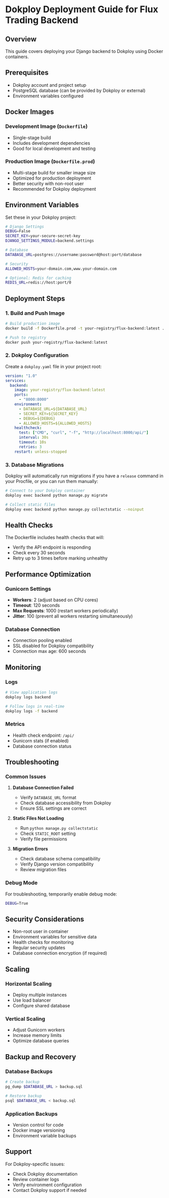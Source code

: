 # Dokploy Deployment Guide for Flux Trading Backend

## Overview

This guide covers deploying your Django backend to Dokploy using Docker containers.

## Prerequisites

- Dokploy account and project setup
- PostgreSQL database (can be provided by Dokploy or external)
- Environment variables configured

## Docker Images

### Development Image (`Dockerfile`)

- Single-stage build
- Includes development dependencies
- Good for local development and testing

### Production Image (`Dockerfile.prod`)

- Multi-stage build for smaller image size
- Optimized for production deployment
- Better security with non-root user
- Recommended for Dokploy deployment

## Environment Variables

Set these in your Dokploy project:

```bash
# Django Settings
DEBUG=False
SECRET_KEY=your-secure-secret-key
DJANGO_SETTINGS_MODULE=backend.settings

# Database
DATABASE_URL=postgres://username:password@host:port/database

# Security
ALLOWED_HOSTS=your-domain.com,www.your-domain.com

# Optional: Redis for caching
REDIS_URL=redis://host:port/0
```

## Deployment Steps

### 1. Build and Push Image

```bash
# Build production image
docker build -f Dockerfile.prod -t your-registry/flux-backend:latest .

# Push to registry
docker push your-registry/flux-backend:latest
```

### 2. Dokploy Configuration

Create a `dokploy.yaml` file in your project root:

```yaml
version: "1.0"
services:
  backend:
    image: your-registry/flux-backend:latest
    ports:
      - "8000:8000"
    environment:
      - DATABASE_URL=${DATABASE_URL}
      - SECRET_KEY=${SECRET_KEY}
      - DEBUG=${DEBUG}
      - ALLOWED_HOSTS=${ALLOWED_HOSTS}
    healthcheck:
      test: ["CMD", "curl", "-f", "http://localhost:8000/api/"]
      interval: 30s
      timeout: 10s
      retries: 3
    restart: unless-stopped
```

### 3. Database Migrations

Dokploy will automatically run migrations if you have a `release` command in your Procfile, or you can run them manually:

```bash
# Connect to your Dokploy container
dokploy exec backend python manage.py migrate

# Collect static files
dokploy exec backend python manage.py collectstatic --noinput
```

## Health Checks

The Dockerfile includes health checks that will:

- Verify the API endpoint is responding
- Check every 30 seconds
- Retry up to 3 times before marking unhealthy

## Performance Optimization

### Gunicorn Settings

- **Workers**: 2 (adjust based on CPU cores)
- **Timeout**: 120 seconds
- **Max Requests**: 1000 (restart workers periodically)
- **Jitter**: 100 (prevent all workers restarting simultaneously)

### Database Connection

- Connection pooling enabled
- SSL disabled for Dokploy compatibility
- Connection max age: 600 seconds

## Monitoring

### Logs

```bash
# View application logs
dokploy logs backend

# Follow logs in real-time
dokploy logs -f backend
```

### Metrics

- Health check endpoint: `/api/`
- Gunicorn stats (if enabled)
- Database connection status

## Troubleshooting

### Common Issues

1. **Database Connection Failed**

   - Verify `DATABASE_URL` format
   - Check database accessibility from Dokploy
   - Ensure SSL settings are correct

2. **Static Files Not Loading**

   - Run `python manage.py collectstatic`
   - Check `STATIC_ROOT` setting
   - Verify file permissions

3. **Migration Errors**
   - Check database schema compatibility
   - Verify Django version compatibility
   - Review migration files

### Debug Mode

For troubleshooting, temporarily enable debug mode:

```bash
DEBUG=True
```

## Security Considerations

- Non-root user in container
- Environment variables for sensitive data
- Health checks for monitoring
- Regular security updates
- Database connection encryption (if required)

## Scaling

### Horizontal Scaling

- Deploy multiple instances
- Use load balancer
- Configure shared database

### Vertical Scaling

- Adjust Gunicorn workers
- Increase memory limits
- Optimize database queries

## Backup and Recovery

### Database Backups

```bash
# Create backup
pg_dump $DATABASE_URL > backup.sql

# Restore backup
psql $DATABASE_URL < backup.sql
```

### Application Backups

- Version control for code
- Docker image versioning
- Environment variable backups

## Support

For Dokploy-specific issues:

- Check Dokploy documentation
- Review container logs
- Verify environment configuration
- Contact Dokploy support if needed
